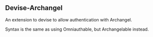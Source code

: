 ## Devise-Archangel

An extension to devise to allow authentication with Archangel.

Syntax is the same as using Omniauthable, but Archangelable instead.
